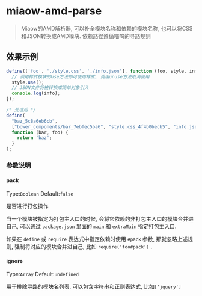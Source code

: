 # miaow-amd-parse

> Miaow的AMD解析器, 可以补全模块名称和依赖的模块名称, 也可以将CSS和JSON转换成AMD模块. 依赖路径遵循喵呜的寻路规则

## 效果示例

```javascript
define(['foo', './style.css', './info.json'], function (foo, style, info) {
  // 调用样式模块的use方法即可使用样式, 调用unuse方法取消使用
  style.use();
  // JSON文件将被转换成简单对象引入
  console.log(info);
});

/* 处理后 */
define(
  "baz_5c8a6eb6cb",
  ["bower_components/bar_7ebfec5ba6", "style.css_4f4b0becb5", "info.json_df40670d34"],
  function (bar, foo) {
    return 'baz';
  }
);
```

### 参数说明

#### pack
Type:`Boolean` Default:`false`

是否进行打包操作

当一个模块被指定为打包主入口的时候, 会将它依赖的非打包主入口的模块合并进自己, 可以通过 `package.json` 里面的 `main` 和 `extraMain` 指定打包主入口.

如果在 `define` 或 `require` 表达式中指定依赖时使用 `#pack` 参数, 那就忽略上述规则, 强制将对应的模块合并进自己, 比如 `require('foo#pack')` .
#### ignore
Type:`Array` Default:`undefined`

用于排除寻路的模块名列表, 可以包含字符串和正则表达式, 比如`['jquery']`
